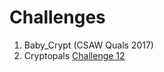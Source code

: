 # Challenges

1. Baby_Crypt (CSAW Quals 2017)
2. Cryptopals [Challenge 12](http://cryptopals.com/sets/2/challenges/12)